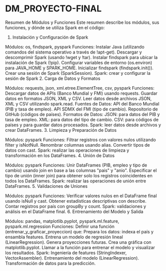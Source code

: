 # DM_PROYECTO-FINAL

Resumen de Módulos y Funciones
Este resumen describe los módulos, sus funciones, y dónde se utiliza Spark en el código:

1. Instalación y Configuración de Spark

Módulos: os, findspark, pyspark
Funciones:
Instalar Java (utilizando comandos del sistema operativo a través de !apt-get).
Descargar y descomprimir Spark (usando !wget y !tar).
Instalar findspark para ubicar la instalación de Spark (!pip).
Configurar variables de entorno (os.environ) para JAVA_HOME y SPARK_HOME.
Inicializar findspark (findspark.init()).
Crear una sesión de Spark (SparkSession).
Spark: crear y configurar la sesión de Spark
2. Carga de Datos y Formatos

Módulos: requests, json, xml.etree.ElementTree, csv, pyspark
Funciones:
Descargar datos de APIs (Banco Mundial y FMI) usando requests.
Guardar datos en formatos JSON, XML y CSV.
Leer datos desde archivos JSON, XML y CSV utilizando spark.read.
Fuentes de Datos:
API del Banco Mundial (PIB y tasa de empleo).
API SDMX del FMI (tipo de cambio).
Repositorio de GitHub (códigos de países).
Formatos de Datos:
JSON: para datos del PIB y tasa de empleo.
XML: para datos del tipo de cambio.
CSV: para códigos de países y para guardar datos procesados.
Spark: leer datos desde archivos y crear DataFrames.
3. Limpieza y Preparación de Datos

Módulos: pyspark
Funciones:
Filtrar registros con valores nulos utilizando filter y isNotNull.
Renombrar columnas usando alias.
Convertir tipos de datos con cast.
Spark: realizar las operaciones de limpieza y transformación en los DataFrames.
4. Unión de Datos

Módulos: pyspark
Funciones:
Unir DataFrames (PIB, empleo y tipo de cambio) usando join en base a las columnas "pais" y "anio".
Especificar el tipo de unión (inner join) para obtener solo los registros coincidentes en todos los DataFrames.
Spark: realizar las operaciones de unión entre DataFrames.
5. Validaciones de Uniones

Módulos: pyspark
Funciones:
Verificar valores nulos en el DataFrame final usando isNull y cast.
Obtener estadísticas descriptivas con describe.
Contar registros por país con groupBy y count.
Spark:  validaciones y análisis en el DataFrame final.
6. Entrenamiento del Modelo y Salida

Módulos: pandas, matplotlib.pyplot, pyspark.ml.feature, pyspark.ml.regression
Funciones:
Definir una función (entrenar_y_graficar_proyeccion) que:
Prepara los datos: indexa el país y ensambla features.
Entrena un modelo de regresión lineal (LinearRegression).
Genera proyecciones futuras.
Crea una gráfica con matplotlib.pyplot.
Llamar a la función para entrenar el modelo y visualizar los resultados.
Spark: 
Ingeniería de features (StringIndexer, VectorAssembler).
Entrenamiento del modelo (LinearRegression).
Transformación de datos para la predicción.
